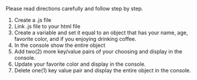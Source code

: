 Please read directions carefully and follow step by step.

1. Create a .js file
2. Link .js file to your html file
3. Create a variable and set it equal to an object that has your name, age, favorite color, and if you enjoying drinking coffee. 
4. In the console show the entire object
5. Add two(2) more key/value pairs of your choosing and display in the console.
6. Update your favorite color and display in the console. 
7. Delete one(1) key value pair and display the entire object in the console.